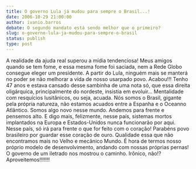 ```yaml
---
title: O governo Lula já mudou para sempre o Brasil...!
date: 2006-10-29 21:00:00
author: ivanio.barros
debate: O segundo mandato está sendo melhor que o primeiro?
slug: o-governo-lula-ja-mudou-para-sempre-o-brasil
status: publish 
type: post
---
```


A realidade da ajuda real superou a mídia tendenciosa!
Meus amigos quando se tem fome, e essa mesma fome foi saciada, nem a Rede Globo consegue eleger um presidente.
A partir do Lula, ninguém mais se manterá no poder se não melhorar a vida de nosso usarpado povo. Acabou!!!
Tenho 47 anos e estava cansado desse sambinha de uma nota só, que essa direita oligárquica, principalmente do nordeste, insistia em evoluir...
Mentalidade com resquícios lusitânicos, ou seja, acuada.
Nós somos o Brasil, gigante pela própria natureza, não estamos acuados entre a Espanha e o Oceanno Atlântico.
Somos algo novo nesse mundo. Andemos para frente e pensemos alto.
E digo mais, felizmente, nesse país, sistemas mortos implantados na Europa e Estados-Unidos nunca funcionarão por aqui. Nesse país, só irá para frente o que for feito com o coração!
Parabéns povo brasileiro por guardar esse coração de ouro.
Qualidade essa que não encontramos mais no Velho e mecânico Mundo.
É hora de termos nosso próprio modelo de desenvolvimento, andando com nossas próprias pernas!
O governo de um iletrado nos mostrou o caminho. Irônico, não!?
Aproveitemos!!!!!!!
